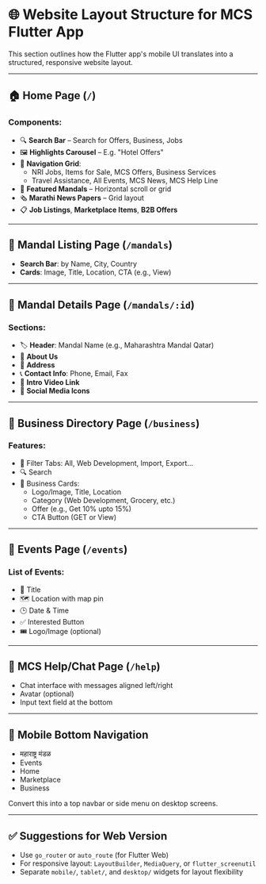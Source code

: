 
# 🌐 Website Layout Structure for MCS Flutter App

This section outlines how the Flutter app's mobile UI translates into a structured, responsive website layout.

---

## 🏠 Home Page (`/`)

### Components:
- 🔍 **Search Bar** – Search for Offers, Business, Jobs
- 🖼 **Highlights Carousel** – E.g. "Hotel Offers"
- 🔘 **Navigation Grid**:
  - NRI Jobs, Items for Sale, MCS Offers, Business Services
  - Travel Assistance, All Events, MCS  News, MCS Help Line
- 🏢 **Featured Mandals** – Horizontal scroll or grid
- 🗞 **Marathi News Papers** – Grid layout
- 📋 **Job Listings**, **Marketplace Items**, **B2B Offers**

---

## 👥 Mandal Listing Page (`/mandals`)

- **Search Bar**: by Name, City, Country
- **Cards**: Image, Title, Location, CTA (e.g., View)

---

## 📄 Mandal Details Page (`/mandals/:id`)

### Sections:
- 🏷 **Header**: Mandal Name (e.g., Maharashtra Mandal Qatar)
- 🧾 **About Us**
- 📍 **Address**
- 📞 **Contact Info**: Phone, Email, Fax
- 🎥 **Intro Video Link**
- 🔗 **Social Media Icons**

---

## 🧾 Business Directory Page (`/business`)

### Features:
- 🔘 Filter Tabs: All, Web Development, Import, Export…
- 🔍 Search
- 🏪 Business Cards:
  - Logo/Image, Title, Location
  - Category (Web Development, Grocery, etc.)
  - Offer (e.g., Get 10% upto 15%)
  - CTA Button (GET or View)

---

## 📅 Events Page (`/events`)

### List of Events:
- 📅 Title
- 🗺 Location with map pin
- 🕒 Date & Time
- ✅ Interested Button
- 🎟 Logo/Image (optional)

---

## 💬 MCS Help/Chat Page (`/help`)

- Chat interface with messages aligned left/right
- Avatar (optional)
- Input text field at the bottom

---

## 📱 Mobile Bottom Navigation

- महाराष्ट्र मंडळ
- Events
- Home
- Marketplace
- Business

Convert this into a top navbar or side menu on desktop screens.

---

## ✅ Suggestions for Web Version

- Use `go_router` or `auto_route` (for Flutter Web)
- For responsive layout: `LayoutBuilder`, `MediaQuery`, or `flutter_screenutil`
- Separate `mobile/`, `tablet/`, and `desktop/` widgets for layout flexibility
